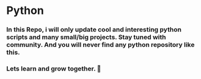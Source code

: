 # Python
### In this Repo, i will only update cool and interesting python scripts and many small/big projects. Stay tuned with community. And you will never find any python repository like this. <br>
### Lets learn and grow together. 👾

